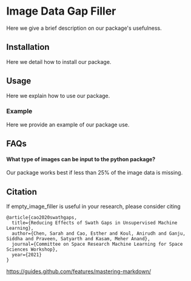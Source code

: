 # Image Data Gap Filler

Here we give a brief description on our package's usefulness.

## Installation

Here we detail how to install our package.

## Usage

Here we explain how to use our package.

### Example

Here we provide an example of our package use.

## FAQs

#### What type of images can be input to the python package?

Our package works best if less than 25% of the image data is missing.

## Citation

If empty_image_filler is useful in your research, please consider citing
```
@article{cao2020swathgaps,
  title={Reducing Effects of Swath Gaps in Unsupervised Machine Learning},
  author={Chen, Sarah and Cao, Esther and Koul, Anirudh and Ganju, Siddha and Praveen, Satyarth and Kasam, Meher Anand},
  journal={Committee on Space Research Machine Learning for Space Sciences Workshop},
  year={2021}
}
```

https://guides.github.com/features/mastering-markdown/
